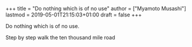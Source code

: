 +++
title = "Do nothing which is of no use"
author = ["Myamoto Musashi"]
lastmod = 2019-05-01T21:15:03+01:00
draft = false
+++

Do nothing which is of no use.

Step by step walk the ten thousand mile road
